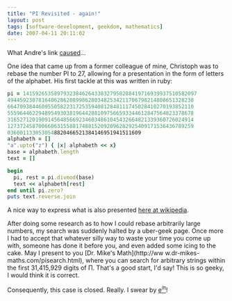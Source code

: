 ```yaml
---
title: "PI Revisited - again!"
layout: post
tags: [software-development, geekdom, mathematics]
date: 2007-04-11 20:11:02
---
```


What Andre's link [caused](/go/92)...

One idea that came up from a former colleague of mine, Christoph was to rebase the number PI to 27, allowing for a presentation in the form of letters of the alphabet. His first tackle at this was written in ruby:

```ruby
pi = 14159265358979323846264338327950288419716939937510582097
494459230781640628620899862803482534211706798214808651328230
664709384460955058223172535940812848111745028410270193852110
555964462294895493038196442881097566593344612847564823378678
316527120190914564856692346034861045432664821339360726024914
127372458700660631558817488152092096282925409171536436789259
0360011330530548820466521384146951941511609
alphabeth = []
"a".upto("z") { |x| alphabeth << x}
base = alphabeth.length
text = []

begin
  pi, rest = pi.divmod(base)
  text << alphabeth[rest]
end until pi.zero?
puts text.reverse.join
```

A nice way to express what is also presented [here at wikipedia](http://en.wikipedia.org/wiki/Hexadecimal#Converting_from_other_bases).

After doing some research as to how I could rebase arbitrarily large numbers, my search was suddenly halted by a uber-geek page. Once more I had to accept that whatever silly way to waste your time you come up with, someone has done it before you, and even added some icing to the cake. May I present to you [Dr. Mike's Math](http://ww
w.dr-mikes-maths.com/pisearch.html), where you can search for arbitrary strings within the first 31,415,929 digits of &Pi;. That's a good start, I'd say! This is so geeky, I would think it is correct.

Consequently, this case is closed. Really. I swear by [e<sup>_i_&pi;</sup>](http://www.math.utoronto.ca/mathnet/questionCorner/epii.html)!